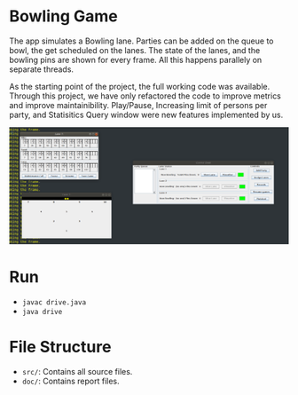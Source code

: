 # Bowling Game
The app simulates a Bowling lane. Parties can be added on the queue to bowl, the get scheduled on the lanes. The state of the lanes, and the bowling pins are shown for every frame. All this happens parallely on separate threads.

As the starting point of the project, the full working code was available. Through this project, we have only refactored the code to improve metrics and improve maintainibility. Play/Pause, Increasing limit of persons per party, and Statisitics Query window were new features implemented by us.

![img](img/game.png)

# Run
* `javac drive.java`                                
* `java drive`

# File Structure
* `src/`: Contains all source files.                                   
* `doc/`: Contains report files.
